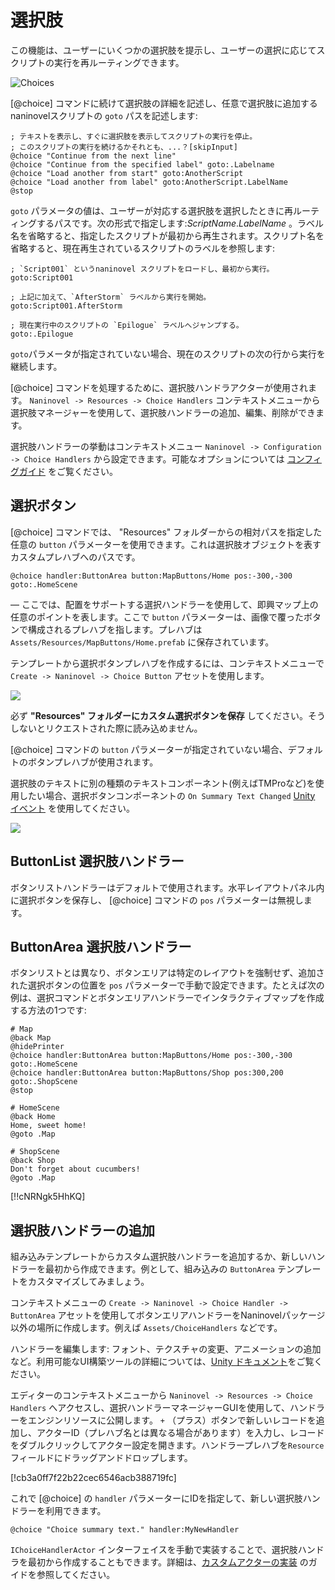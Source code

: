 ﻿# 選択肢

この機能は、ユーザーにいくつかの選択肢を提示し、ユーザーの選択に応じてスクリプトの実行を再ルーティングできます。

![Choices](https://i.gyazo.com/023502e43b35caa706c88fd9ab32003d.png)

[@choice] コマンドに続けて選択肢の詳細を記述し、任意で選択肢に追加するnaninovelスクリプトの `goto` パスを記述します:

```
; テキストを表示し、すぐに選択肢を表示してスクリプトの実行を停止。
; このスクリプトの実行を続けるかそれとも、...？[skipInput]
@choice "Continue from the next line"
@choice "Continue from the specified label" goto:.Labelname
@choice "Load another from start" goto:AnotherScript
@choice "Load another from label" goto:AnotherScript.LabelName
@stop
```

 `goto` パラメータの値は、ユーザーが対応する選択肢を選択したときに再ルーティングするパスです。次の形式で指定します:*ScriptName*.*LabelName* 。ラベル名を省略すると、指定したスクリプトが最初から再生されます。スクリプト名を省略すると、現在再生されているスクリプトのラベルを参照します:

```
; `Script001` というnaninovel スクリプトをロードし、最初から実行。
goto:Script001

; 上記に加えて、`AfterStorm` ラベルから実行を開始。
goto:Script001.AfterStorm

; 現在実行中のスクリプトの `Epilogue` ラベルへジャンプする。
goto:.Epilogue
```

`goto`パラメータが指定されていない場合、現在のスクリプトの次の行から実行を継続します。

 [@choice] コマンドを処理するために、選択肢ハンドラアクターが使用されます。 `Naninovel -> Resources -> Choice Handlers` コンテキストメニューから選択肢マネージャーを使用して、選択肢ハンドラーの追加、編集、削除ができます。

選択肢ハンドラーの挙動はコンテキストメニュー `Naninovel -> Configuration -> Choice Handlers` から設定できます。可能なオプションについては [コンフィグガイド](/ja/guide/configuration.md#choice-handlers) をご覧ください。

## 選択ボタン

[@choice] コマンドでは、 "Resources" フォルダーからの相対パスを指定した任意の `button` パラメーターを使用できます。これは選択肢オブジェクトを表すカスタムプレハブへのパスです。

```
@choice handler:ButtonArea button:MapButtons/Home pos:-300,-300 goto:.HomeScene
```

— ここでは、配置をサポートする選択ハンドラーを使用して、即興マップ上の任意のポイントを表します。ここで `button` パラメーターは、画像で覆ったボタンで構成されるプレハブを指します。プレハブは  `Assets/Resources/MapButtons/Home.prefab` に保存されています。

テンプレートから選択ボタンプレハブを作成するには、コンテキストメニューで `Create -> Naninovel -> Choice Button` アセットを使用します。

![](https://i.gyazo.com/c2bd4abaa0275f7cdd37c56fd2ff0dec.png)

必ず **"Resources" フォルダーにカスタム選択ボタンを保存** してください。そうしないとリクエストされた際に読み込めません。

[@choice] コマンドの `button` パラメーターが指定されていない場合、デフォルトのボタンプレハブが使用されます。

選択肢のテキストに別の種類のテキストコンポーネント(例えばTMProなど)を使用したい場合、選択ボタンコンポーネントの `On Summary Text Changed` [Unity イベント](https://docs.unity3d.com/Manual/UnityEvents) を使用してください。

![](https://i.gyazo.com/8810c51b336bfd653efcde591fe1c41f.png)

## ButtonList 選択肢ハンドラー
ボタンリストハンドラーはデフォルトで使用されます。水平レイアウトパネル内に選択ボタンを保存し、 [@choice] コマンドの `pos` パラメーターは無視します。

## ButtonArea 選択肢ハンドラー
ボタンリストとは異なり、ボタンエリアは特定のレイアウトを強制せず、追加された選択ボタンの位置を `pos` パラメーターで手動で設定できます。たとえば次の例は、選択コマンドとボタンエリアハンドラーでインタラクティブマップを作成する方法の1つです:

```
# Map
@back Map
@hidePrinter
@choice handler:ButtonArea button:MapButtons/Home pos:-300,-300 goto:.HomeScene
@choice handler:ButtonArea button:MapButtons/Shop pos:300,200 goto:.ShopScene
@stop

# HomeScene
@back Home
Home, sweet home!
@goto .Map

# ShopScene
@back Shop
Don't forget about cucumbers!
@goto .Map
```

[!!cNRNgk5HhKQ]

## 選択肢ハンドラーの追加

組み込みテンプレートからカスタム選択肢ハンドラーを追加するか、新しいハンドラーを最初から作成できます。例として、組み込みの `ButtonArea` テンプレートをカスタマイズしてみましょう。

コンテキストメニューの `Create -> Naninovel -> Choice Handler -> ButtonArea` アセットを使用してボタンエリアハンドラーをNaninovelパッケージ以外の場所に作成します。例えば `Assets/ChoiceHandlers` などです。

ハンドラーを編集します: フォント、テクスチャの変更、アニメーションの追加など。利用可能なUI構築ツールの詳細については、[Unity ドキュメント](https://docs.unity3d.com/Packages/com.unity.ugui@latest)をご覧ください。

エディターのコンテキストメニューから `Naninovel -> Resources -> Choice Handlers` へアクセスし、選択ハンドラーマネージャーGUIを使用して、ハンドラーをエンジンリソースに公開します。  `+` （プラス）ボタンで新しいレコードを追加し、アクターID（プレハブ名とは異なる場合があります）を入力し、レコードをダブルクリックしてアクター設定を開きます。ハンドラープレハブを`Resource` フィールドにドラッグアンドドロップします。

[!cb3a0ff7f22b22cec6546acb388719fc]

これで [@choice] の `handler` パラメーターにIDを指定して、新しい選択肢ハンドラーを利用できます。

```
@choice "Choice summary text." handler:MyNewHandler
```

`IChoiceHandlerActor` インターフェイスを手動で実装することで、選択肢ハンドラを最初から作成することもできます。詳細は、[カスタムアクターの実装](/ja/guide/custom-actor-implementations.md) のガイドを参照してください。
